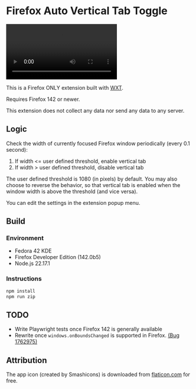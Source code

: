 # Firefox Auto Vertical Tab Toggle

<video src="https://github.com/user-attachments/assets/cc06ef4b-3996-448d-827a-85216857767d"  controls></video>

This is a Firefox ONLY extension built with [WXT](https://wxt.dev/).

Requires Firefox 142 or newer.

This extension does not collect any data nor send any data to any server.

## Logic

Check the width of currently focused Firefox window periodically (every 0.1 second):

1. If width <= user defined threshold, enable vertical tab
2. If width > user defined threshold, disable vertical tab

The user defined threshold is 1080 (in pixels) by default.
You may also choose to reverse the behavior, so that vertical tab is enabled when the window width is above the threshold (and vice versa).

You can edit the settings in the extension popup menu.

## Build

### Environment

- Fedora 42 KDE
- Firefox Developer Edition (142.0b5)
- Node.js 22.17.1

### Instructions

```bash
npm install
npm run zip
```

## TODO

- Write Playwright tests once Firefox 142 is generally available
- Rewrite once `windows.onBoundsChanged` is supported in Firefox. [(Bug 1762975)](https://bugzilla.mozilla.org/show_bug.cgi?id=1762975)

## Attribution

The app icon (created by Smashicons) is downloaded from [flaticon.com](https://www.flaticon.com/free-icon/network_660484) for free.
